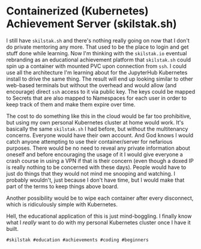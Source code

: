 # Containerized (Kubernetes) Achievement Server (skilstak.sh)

I still have `skilstak.sh` and there's nothing really going on now that
I don't do private mentoring any more. That used to be the place to
login and get stuff done while learning. Now I'm thinking with the
`skilstak.io` eventual rebranding as an educational achievement platform
that `skilstak.sh` could spin up a container with mounted PVC upon
connection from `ssh`. I could use all the architecture I'm learning
about for the JupyterHub Kubernetes install to drive the same thing. The
result will end up looking similar to other web-based terminals but
without the overhead and would allow (and encourage) direct `ssh` access
to it via public key. The keys could be mapped to Secrets that are also
mapped to Namespaces for each user in order to keep track of them and
make them expire over time.

The cost to do something like this in the cloud would be far too
prohibitive, but using my own personal Kubernetes cluster at home would
work. It's basically the same `skilstak.sh` I had before, but without
the multitenancy concerns. Everyone would have their own account. And
God knows I would catch anyone attempting to use their container/server
for nefarious purposes. There would be no need to reveal any private
information about oneself and before encouraging the usage of it I would
give everyone a crash course in using a VPN if that is their concern
(even though a doxed IP is really nothing to be concerned with these
days). People would have to just do things that they would not mind me
snooping and watching. I probably wouldn't, just because I don't have
time, but I would make that part of the terms to keep things above
board.

Another possibility would be to wipe each container after every
disconnect, which is ridiculously simple with Kubernetes.

Hell, the educational application of this is just mind-boggling. I
finally know what I *really* want to do with my personal Kubernetes
cluster once I have it built.

    #skilstak #education #achievements #coding #beginners
